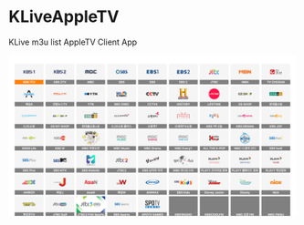 # KLiveAppleTV
KLive m3u list AppleTV Client App

![KLiveAppleTV_Main](./image/KLiveAppleTV_Main.png)
